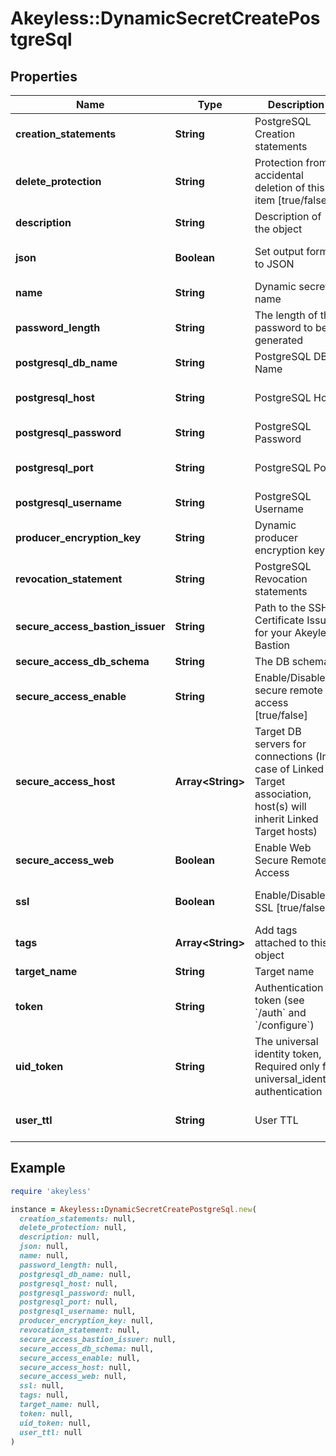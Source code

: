 # Akeyless::DynamicSecretCreatePostgreSql

## Properties

| Name | Type | Description | Notes |
| ---- | ---- | ----------- | ----- |
| **creation_statements** | **String** | PostgreSQL Creation statements | [optional] |
| **delete_protection** | **String** | Protection from accidental deletion of this item [true/false] | [optional] |
| **description** | **String** | Description of the object | [optional] |
| **json** | **Boolean** | Set output format to JSON | [optional][default to false] |
| **name** | **String** | Dynamic secret name |  |
| **password_length** | **String** | The length of the password to be generated | [optional] |
| **postgresql_db_name** | **String** | PostgreSQL DB Name | [optional] |
| **postgresql_host** | **String** | PostgreSQL Host | [optional][default to &#39;127.0.0.1&#39;] |
| **postgresql_password** | **String** | PostgreSQL Password | [optional] |
| **postgresql_port** | **String** | PostgreSQL Port | [optional][default to &#39;5432&#39;] |
| **postgresql_username** | **String** | PostgreSQL Username | [optional] |
| **producer_encryption_key** | **String** | Dynamic producer encryption key | [optional] |
| **revocation_statement** | **String** | PostgreSQL Revocation statements | [optional] |
| **secure_access_bastion_issuer** | **String** | Path to the SSH Certificate Issuer for your Akeyless Bastion | [optional] |
| **secure_access_db_schema** | **String** | The DB schema | [optional] |
| **secure_access_enable** | **String** | Enable/Disable secure remote access [true/false] | [optional] |
| **secure_access_host** | **Array&lt;String&gt;** | Target DB servers for connections (In case of Linked Target association, host(s) will inherit Linked Target hosts) | [optional] |
| **secure_access_web** | **Boolean** | Enable Web Secure Remote Access | [optional][default to false] |
| **ssl** | **Boolean** | Enable/Disable SSL [true/false] | [optional][default to false] |
| **tags** | **Array&lt;String&gt;** | Add tags attached to this object | [optional] |
| **target_name** | **String** | Target name | [optional] |
| **token** | **String** | Authentication token (see &#x60;/auth&#x60; and &#x60;/configure&#x60;) | [optional] |
| **uid_token** | **String** | The universal identity token, Required only for universal_identity authentication | [optional] |
| **user_ttl** | **String** | User TTL | [optional][default to &#39;60m&#39;] |

## Example

```ruby
require 'akeyless'

instance = Akeyless::DynamicSecretCreatePostgreSql.new(
  creation_statements: null,
  delete_protection: null,
  description: null,
  json: null,
  name: null,
  password_length: null,
  postgresql_db_name: null,
  postgresql_host: null,
  postgresql_password: null,
  postgresql_port: null,
  postgresql_username: null,
  producer_encryption_key: null,
  revocation_statement: null,
  secure_access_bastion_issuer: null,
  secure_access_db_schema: null,
  secure_access_enable: null,
  secure_access_host: null,
  secure_access_web: null,
  ssl: null,
  tags: null,
  target_name: null,
  token: null,
  uid_token: null,
  user_ttl: null
)
```

